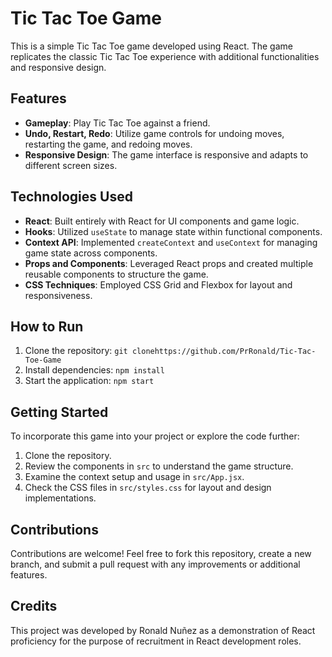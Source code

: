 # Tic Tac Toe Game

This is a simple Tic Tac Toe game developed using React. The game replicates the classic Tic Tac Toe experience with additional functionalities and responsive design.

## Features

- **Gameplay**: Play Tic Tac Toe against a friend.
- **Undo, Restart, Redo**: Utilize game controls for undoing moves, restarting the game, and redoing moves.
- **Responsive Design**: The game interface is responsive and adapts to different screen sizes.

## Technologies Used

- **React**: Built entirely with React for UI components and game logic.
- **Hooks**: Utilized `useState` to manage state within functional components.
- **Context API**: Implemented `createContext` and `useContext` for managing game state across components.
- **Props and Components**: Leveraged React props and created multiple reusable components to structure the game.
- **CSS Techniques**: Employed CSS Grid and Flexbox for layout and responsiveness.

## How to Run

1. Clone the repository: `git clonehttps://github.com/PrRonald/Tic-Tac-Toe-Game`
2. Install dependencies: `npm install`
3. Start the application: `npm start`

## Getting Started

To incorporate this game into your project or explore the code further:

1. Clone the repository.
2. Review the components in `src` to understand the game structure.
3. Examine the context setup and usage in `src/App.jsx`.
4. Check the CSS files in `src/styles.css` for layout and design implementations.

## Contributions

Contributions are welcome! Feel free to fork this repository, create a new branch, and submit a pull request with any improvements or additional features.

## Credits

This project was developed by Ronald Nuñez as a demonstration of React proficiency for the purpose of recruitment in React development roles.
